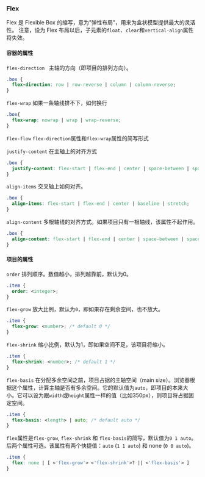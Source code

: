 ### Flex 

[flex]: http://www.ruanyifeng.com/blog/2015/07/flex-grammar.html	"flex"

Flex 是 Flexible Box 的缩写，意为"弹性布局"，用来为盒状模型提供最大的灵活性。
注意，设为 Flex 布局以后，子元素的`float`、`clear`和`vertical-align`属性将失效。

#### 容器的属性

`flex-direction `   主轴的方向（即项目的排列方向）。

```css
.box {
  flex-direction: row | row-reverse | column | column-reverse;
}
```

`flex-wrap`            如果一条轴线排不下，如何换行

```css
.box{
  flex-wrap: nowrap | wrap | wrap-reverse;
}
```

`flex-flow`      `flex-direction`属性和`flex-wrap`属性的简写形式

`justify-content`      在主轴上的对齐方式

```css
.box {
  justify-content: flex-start | flex-end | center | space-between | space-around;
}
```

`align-items`            交叉轴上如何对齐。

```css
.box {
  align-items: flex-start | flex-end | center | baseline | stretch;
}
```

`align-content`        多根轴线的对齐方式。如果项目只有一根轴线，该属性不起作用。

```css
.box {
  align-content: flex-start | flex-end | center | space-between | space-around | stretch;
}
```

#### 项目的属性

`order`            排列顺序。数值越小，排列越靠前，默认为0。

```css
.item {
  order: <integer>;
}
```

`flex-grow`       放大比例，默认为`0`，即如果存在剩余空间，也不放大。

```css
.item {
  flex-grow: <number>; /* default 0 */
}
```

`flex-shrink`      缩小比例，默认为1，即如果空间不足，该项目将缩小。

```css
.item {
  flex-shrink: <number>; /* default 1 */
}
```

`flex-basis`     在分配多余空间之前，项目占据的主轴空间（main size）。浏览器根据这个属性，计算主轴是否有多余空间。它的默认值为`auto`，即项目的本来大小。它可以设为跟`width`或`height`属性一样的值（比如350px），则项目将占据固定空间。

```css
.item {
  flex-basis: <length> | auto; /* default auto */
}
```

`flex`属性是`flex-grow`, `flex-shrink` 和 `flex-basis`的简写，默认值为`0 1 auto`。后两个属性可选。该属性有两个快捷值：`auto` (`1 1 auto`) 和 none (`0 0 auto`)。

```css
.item {
  flex: none | [ <'flex-grow'> <'flex-shrink'>? || <'flex-basis'> ]
}
```

